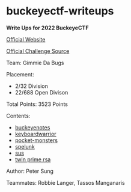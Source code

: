 # buckeyectf-writeups
**Write Ups for 2022 BuckeyeCTF**

[Official Website](https://pwnoh.io/)

[Official Challenge Source](https://github.com/cscosu/buckeyectf-2022-public)

Team: Gimmie Da Bugs

Placement: 
 - 2/32 Division
 - 22/688 Open Divison

Total Points: 3523 Points

Contents:
 - [buckeyenotes](buckeyenotes/solve.md)
 - [keyboardwarrior](sus/solve.md)
 - [pocket-monsters](pocketmonsters/solve.md)
 - [spelunk](spelunk/solve.md)
 - [sus](sus/solve.md)
 - [twin prime rsa](twin_prime_rsa/solve.md)

Author: Peter Sung

Teammates: Robbie Langer, Tassos Manganaris
